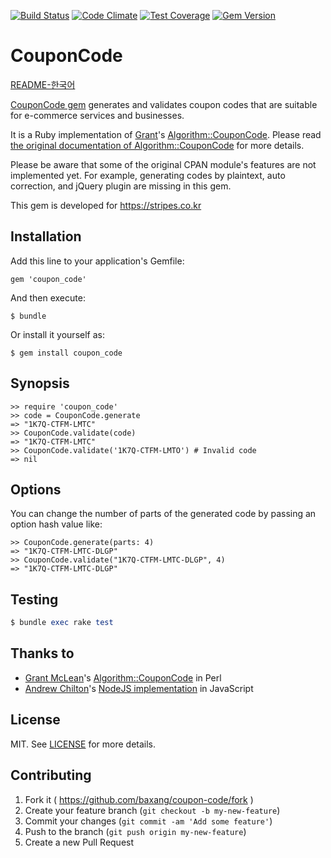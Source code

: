 [![Build Status](https://travis-ci.org/baxang/coupon-code.svg)](https://travis-ci.org/baxang/coupon-code)
[![Code Climate](https://codeclimate.com/github/baxang/coupon-code/badges/gpa.svg)](https://codeclimate.com/github/baxang/coupon-code)
[![Test Coverage](https://codeclimate.com/github/baxang/coupon-code/badges/coverage.svg)](https://codeclimate.com/github/baxang/coupon-code/coverage)
[![Gem Version](https://badge.fury.io/rb/coupon_code.svg)](http://badge.fury.io/rb/coupon_code)

# CouponCode

[README-한국어][README-kr]

[CouponCode gem][rubygems] generates and validates coupon codes that are suitable for e-commerce services and businesses.

It is a Ruby implementation of [Grant][grant]'s [Algorithm::CouponCode][couponcode]. Please read [the original documentation of Algorithm::CouponCode](http://search.cpan.org/dist/Algorithm-CouponCode/lib/Algorithm/CouponCode.pm) for more details.

Please be aware that some of the original CPAN module's features are not implemented yet. For example, generating codes by plaintext, auto correction, and jQuery plugin are missing in this gem.

This gem is developed for https://stripes.co.kr

## Installation

Add this line to your application's Gemfile:

    gem 'coupon_code'

And then execute:

    $ bundle

Or install it yourself as:

    $ gem install coupon_code

## Synopsis

    >> require 'coupon_code'
    >> code = CouponCode.generate
    => "1K7Q-CTFM-LMTC"
    >> CouponCode.validate(code)
    => "1K7Q-CTFM-LMTC"
    >> CouponCode.validate('1K7Q-CTFM-LMTO') # Invalid code
    => nil

## Options

You can change the number of parts of the generated code by passing an option hash value like:

    >> CouponCode.generate(parts: 4)
    => "1K7Q-CTFM-LMTC-DLGP"
    >> CouponCode.validate("1K7Q-CTFM-LMTC-DLGP", 4)
    => "1K7Q-CTFM-LMTC-DLGP"

## Testing

```ruby
$ bundle exec rake test
```

## Thanks to

 - [Grant McLean][grant]'s [Algorithm::CouponCode][couponcode] in Perl
 - [Andrew Chilton][chilts]'s [NodeJS implementation][node-couponcode] in JavaScript

## License

MIT. See [LICENSE][license] for more details.

## Contributing

1. Fork it ( https://github.com/baxang/coupon-code/fork )
2. Create your feature branch (`git checkout -b my-new-feature`)
3. Commit your changes (`git commit -am 'Add some feature'`)
4. Push to the branch (`git push origin my-new-feature`)
5. Create a new Pull Request

[grant]: https://github.com/grantm/
[couponcode]: https://github.com/grantm/Algorithm-CouponCode
[chilts]: https://github.com/chilts
[node-couponcode]: https://github.com/chilts/node-coupon-code
[license]: https://github.com/baxang/coupon-code/blob/master/LICENSE.txt
[README-kr]: https://github.com/baxang/coupon-code/blob/master/README-ko.md
[rubygems]: https://rubygems.org/gems/coupon_code
